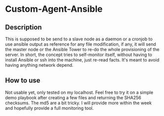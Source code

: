 # Custom-Agent-Ansible 

## Description

This is supposed to be send to a slave node as a daemon or a cronjob to use ansible output as reference for any file modification, if any, it will send the master node or the Ansible Tower to re-do the whole provisioning of the server. In short, the concept tries to self-monitor itself, without having to install Ansible or ssh into the machine, just re-read facts. It's meant to avoid having anything network depend.

## How to use 

Not usable yet, only tested on my localhost. Feel free to try it on a simple demo playbook after creating a few files and returning the SHA256 checksums. The md5 are a bit tricky. 
I will provide more within the week and hopefully provide a full monitoring tool.
